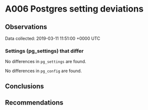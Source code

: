 # A006 Postgres setting deviations #

## Observations ##
Data collected: 2019-03-11 11:51:00 +0000 UTC  

### Settings (pg_settings) that differ ###

No differences in `pg_settings` are found.


No differences in `pg_config` are found.



## Conclusions ##


## Recommendations ##

